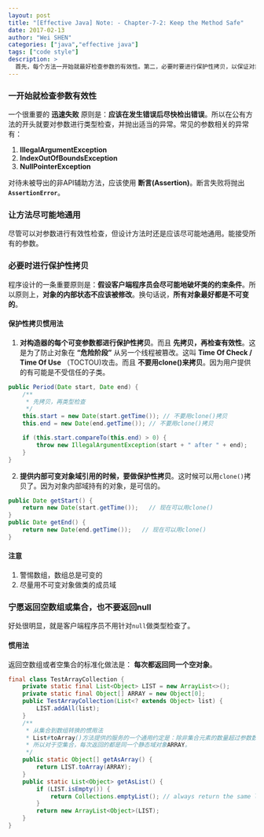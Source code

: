 ```yaml
---
layout: post
title: "[Effective Java] Note: - Chapter-7-2: Keep the Method Safe"
date: 2017-02-13
author: "Wei SHEN"
categories: ["java","effective java"]
tags: ["code style"]
description: >
  首先，每个方法一开始就最好检查参数的有效性。第二，必要时要进行保护性拷贝，以保证对象的状态不被改变。第三，宁愿返回空数组或者集合也不要返回null。
---
```


### 一开始就检查参数有效性
一个很重要的 **迅速失败** 原则是：**应该在发生错误后尽快检出错误**。所以在公有方法的开头就要对参数进行类型检查，并抛出适当的异常。常见的参数相关的异常有：
1. **IllegalArgumentException**
2. **IndexOutOfBoundsException**
3. **NullPointerException**

对待未被导出的非API辅助方法，应该使用 **断言(Assertion)**。断言失败将抛出 **`AssertionError`**。

### 让方法尽可能地通用
尽管可以对参数进行有效性检查，但设计方法时还是应该尽可能地通用。能接受所有的参数。

### 必要时进行保护性拷贝
程序设计的一条重要原则是：**假设客户端程序员会尽可能地破坏类的约束条件**。所以原则上，**对象的内部状态不应该被修改**。换句话说，**所有对象最好都是不可变的**。

#### 保护性拷贝惯用法
1. **对构造器的每个可变参数都进行保护性拷贝**。而且 **先拷贝，再检查有效性**。这是为了防止对象在 **“危险阶段”** 从另一个线程被篡改。这叫 **Time Of Check / Time Of Use** （TOCTOU)攻击。而且 **不要用clone()来拷贝**。因为用户提供的有可能是不受信任的子类。

```java
public Period(Date start, Date end) {
    /**
     * 先拷贝，再类型检查
     */
    this.start = new Date(start.getTime()); // 不要用clone()拷贝
    this.end = new Date(end.getTime()); // 不要用clone()拷贝

    if (this.start.compareTo(this.end) > 0) {
        throw new IllegalArgumentException(start + " after " + end);
    }
}
```

2. **提供内部可变对象域引用的时候，要做保护性拷贝**。这时候可以用`clone()`拷贝了。因为对象内部域持有的对象，是可信的。

```java
public Date getStart() {
    return new Date(start.getTime());   // 现在可以用clone()
}
public Date getEnd() {
    return new Date(end.getTime());   // 现在可以用clone()
}
```

#### 注意
1. 警惕数组，数组总是可变的
2. 尽量用不可变对象做类的成员域

### 宁愿返回空数组或集合，也不要返回null
好处很明显，就是客户端程序员不用针对`null`做类型检查了。

#### 惯用法
返回空数组或者空集合的标准化做法是： **每次都返回同一个空对象**。
```java
final class TestArrayCollection {
    private static final List<Object> LIST = new ArrayList<>();
    private static final Object[] ARRAY = new Object[0];
    public TestArrayCollection(List<? extends Object> list) {
        LIST.addAll(list);
    }
    /**
     * 从集合到数组转换的惯用法
     * List#toArray()方法提供的服务的一个通用约定是：除非集合元素的数量超过参数数组限定的长度，否则返回原数组。
     * 所以对于空集合，每次返回的都是同一个静态域对象ARRAY。
     */
    public static Object[] getAsArray() {
        return LIST.toArray(ARRAY);
    }
    public static List<Object> getAsList() {
        if (LIST.isEmpty()) {
            return Collections.emptyList(); // always return the same list
        }
        return new ArrayList<Object>(LIST);
    }
}
```
